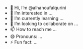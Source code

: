 - 👋 Hi, I’m @alhanoufalqurini
- 👀 I’m interested in ...
- 🌱 I’m currently learning ...
- 💞️ I’m looking to collaborate on ...
- 📫 How to reach me ...
- 😄 Pronouns: ...
- ⚡ Fun fact: ...

<!---
alhanoufalqurini/alhanoufalqurini is a ✨ special ✨ repository because its `README.md` (this file) appears on your GitHub profile.
You can click the Preview link to take a look at your changes.
--->
